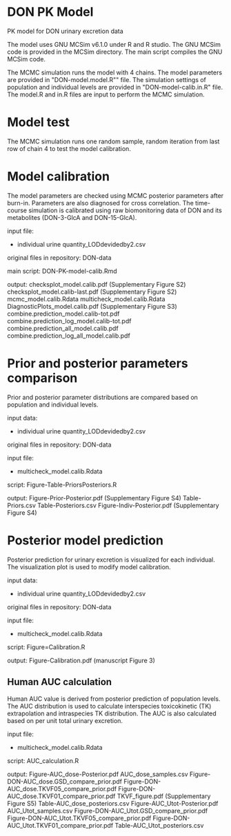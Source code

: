 # DON PK Model
 PK model for DON urinary excretion data
 
The model uses GNU MCSim v6.1.0 under R and R studio. The GNU MCSim code is provided in the MCSim directory. The main script compiles the GNU MCSim code.

The MCMC simulation runs the model with 4 chains. The model parameters are provided in "DON-model.model.R"" file. The simulation settings of population and individual levels are provided in "DON-model-calib.in.R" file. The model.R and in.R files are input to perform the MCMC simulation.

# Model test
The MCMC simulation runs one random sample, random iteration from last row of chain 4 to test the model calibration.

# Model calibration
The model parameters are checked using MCMC posterior parameters after burn-in. Parameters are also diagnosed for cross correlation. The time-course simulation is calibrated using raw biomonitoring data of DON and its metabolites (DON-3-GlcA and DON-15-GlcA). 

input file:
- individual urine quantity_LODdevidedby2.csv

original files in repository:
DON-data

main script:
  DON-PK-model-calib.Rmd

output:
  checksplot_model.calib.pdf (Supplementary Figure S2)
  checksplot_model.calib-last.pdf (Supplementary Figure S2)
  mcmc_model.calib.Rdata
  multicheck_model.calib.Rdata
  DiagnosticPlots_model.calib.pdf (Supplementary Figure S3)
  combine.prediction_model.calib-tot.pdf
  combine.prediction_log_model.calib-tot.pdf
  combine.prediction_all_model.calib.pdf
  combine.prediction_log_all_model.calib.pdf
  
# Prior and posterior parameters comparison
Prior and posterior parameter distributions are compared based on population and individual levels.

input data:
- individual urine quantity_LODdevidedby2.csv

original files in repository:
DON-data

input file:
- multicheck_model.calib.Rdata

script:
  Figure-Table-PriorsPosteriors.R

output:
  Figure-Prior-Posterior.pdf (Supplementary Figure S4)
  Table-Priors.csv
  Table-Posteriors.csv
  Figure-Indiv-Posterior.pdf (Supplementary Figure S4)
  
# Posterior model prediction
Posterior prediction for urinary excretion is visualized for each individual. The visualization plot is used to modify model calibration.

input data:
- individual urine quantity_LODdevidedby2.csv

original files in repository:
DON-data

input file:
- multicheck_model.calib.Rdata

script:
  Figure=Calibration.R
  
output:
  Figure-Calibration.pdf (manuscript Figure 3)

## Human AUC calculation
Human AUC value is derived from posterior prediction of population levels. The AUC distribution is used to calculate interspecies toxicokinetic (TK) extrapolation and intraspecies TK distribution. The AUC is also calculated based on per unit total urinary excretion.

input file:
- multicheck_model.calib.Rdata
  
script:
  AUC_calculation.R

output:
  Figure-AUC_dose-Posterior.pdf
  AUC_dose_samples.csv
  Figure-DON-AUC_dose.GSD_compare_prior.pdf
  Figure-DON-AUC_dose.TKVF05_compare_prior.pdf
  Figure-DON-AUC_dose.TKVF01_compare_prior.pdf
  TKVF_figure.pdf (Supplementary Figure S5)
  Table-AUC_dose_posteriors.csv
  Figure-AUC_Utot-Posterior.pdf
  AUC_Utot_samples.csv
  Figure-DON-AUC_Utot.GSD_compare_prior.pdf
  Figure-DON-AUC_Utot.TKVF05_compare_prior.pdf
  Figure-DON-AUC_Utot.TKVF01_compare_prior.pdf
  Table-AUC_Utot_posteriors.csv